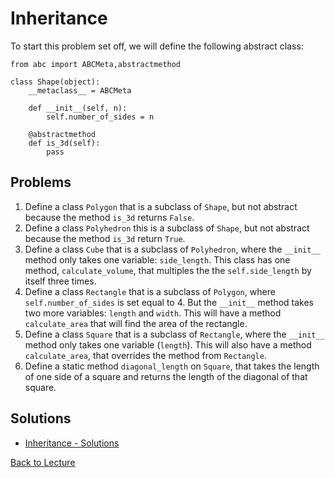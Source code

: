 # Inheritance

To start this problem set off, we will define the following abstract class:

    from abc import ABCMeta,abstractmethod
    
    class Shape(object):
        __metaclass__ = ABCMeta
    
        def __init__(self, n):
            self.number_of_sides = n

        @abstractmethod
        def is_3d(self):
            pass

## Problems

1. Define a class `Polygon` that is a subclass of `Shape`, but not abstract because the method `is_3d` returns `False`.
2. Define a class `Polyhedron` this is a subclass of `Shape`, but not abstract because the method `is_3d` return `True`.
3. Define a class `Cube` that is a subclass of `Polyhedron`, where the `__init__` method only takes one variable: `side_length`.  This class has one method, `calculate_volume`, that multiples the the `self.side_length` by itself three times.
4. Define a class `Rectangle` that is a subclass of `Polygon`, where `self.number_of_sides` is set equal to 4. But the `__init__` method takes two more variables: `length` and `width`. This will have a method `calculate_area` that will find the area of the rectangle.
5. Define a class `Square` that is a subclass of `Rectangle`, where the `__init__` method only takes one variable (`length`). This will also have a method `calculate_area`, that overrides the method from `Rectangle`.
6. Define a static method `diagonal_length` on `Square`, that takes the length of one side of a square and returns the length of the diagonal of that square.

## Solutions

 * [Inheritance - Solutions](problem_set_1_solutions.md)

[Back to Lecture](lecture_07.md)
